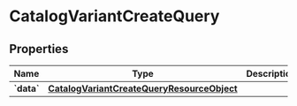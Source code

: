 
# CatalogVariantCreateQuery

## Properties
| Name | Type | Description | Notes |
| ------------ | ------------- | ------------- | ------------- |
| **&#x60;data&#x60;** | [**CatalogVariantCreateQueryResourceObject**](CatalogVariantCreateQueryResourceObject.md) |  |  |



